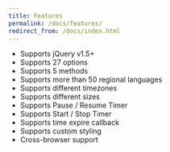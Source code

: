 ```yaml
---
title: Features
permalink: /docs/features/
redirect_from: /docs/index.html
---
```



- Supports jQuery v1.5+
- Supports 27 options
- Supports 5 methods
- Supports more than 50 regional languages
- Supports different timezones
- Supports different sizes
- Supports Pause / Resume Timer
- Supports Start / Stop Timer
- Supports time expire callback
- Supports custom styling
- Cross-browser support

